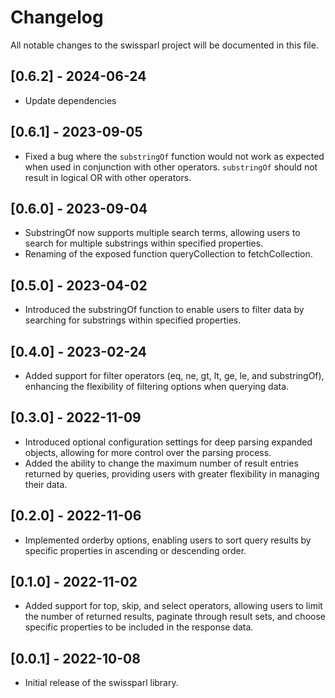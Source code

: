 # Changelog

All notable changes to the swissparl project will be documented in this file.

## [0.6.2] - 2024-06-24

- Update dependencies

## [0.6.1] - 2023-09-05

- Fixed a bug where the `substringOf` function would not work as expected when used in conjunction with other operators. `substringOf` should not result in logical OR with other operators.

## [0.6.0] - 2023-09-04

- SubstringOf now supports multiple search terms, allowing users to search for multiple substrings within specified properties.
- Renaming of the exposed function queryCollection to fetchCollection.

## [0.5.0] - 2023-04-02

- Introduced the substringOf function to enable users to filter data by searching for substrings within specified properties.

## [0.4.0] - 2023-02-24

- Added support for filter operators (eq, ne, gt, lt, ge, le, and substringOf), enhancing the flexibility of filtering options when querying data.

## [0.3.0] - 2022-11-09

- Introduced optional configuration settings for deep parsing expanded objects, allowing for more control over the parsing process.
- Added the ability to change the maximum number of result entries returned by queries, providing users with greater flexibility in managing their data.

## [0.2.0] - 2022-11-06

- Implemented orderby options, enabling users to sort query results by specific properties in ascending or descending order.

## [0.1.0] - 2022-11-02

- Added support for top, skip, and select operators, allowing users to limit the number of returned results, paginate through result sets, and choose specific properties to be included in the response data.

## [0.0.1] - 2022-10-08

- Initial release of the swissparl library.
